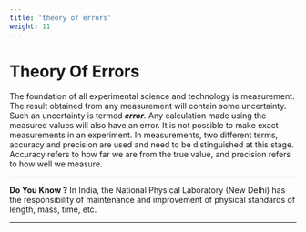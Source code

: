 ```yaml
---
title: 'theory of errors'
weight: 11
---
```


# Theory Of Errors

The foundation of all experimental science and technology is measurement. The result obtained from any measurement will contain some uncertainty. Such an uncertainty is termed **_error_**_._ Any calculation made using the measured values will also have an error. It is not possible to make exact measurements in an experiment. In measurements, two different terms, accuracy and precision are used and need  to be distinguished at this stage. Accuracy refers to how far we are from the true value, and precision refers to how well we measure.

---
**Do You Know ?**
In India, the National Physical Laboratory (New Delhi) has the responsibility of maintenance and improvement of physical standards of length, mass, time, etc.

---